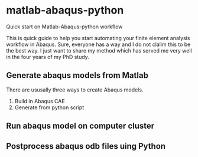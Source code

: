 # matlab-abaqus-python
Quick start on Matlab-Abaqus-python workflow

This is quick guide to help you start automating your finite element analysis workflow in Abaqus. 
Sure, everyone has a way and I do not clalim this to be the best way. I just want to share my method which has served me very well in the four years of my PhD study.

## Generate abaqus models from Matlab
There are ususally three ways to create Abaqus models.
1. Build in Abaqus CAE
2. Generate from python script

## Run abaqus model on computer cluster

## Postprocess abaqus odb files uing Python
